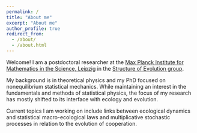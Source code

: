 ```yaml
---
permalink: /
title: "About me"
excerpt: "About me"
author_profile: true
redirect_from: 
  - /about/
  - /about.html
---
```


Welcome! I am a postdoctoral researcher at the [Max Planck Institute for Mathematics in the Science, Leipzig](https://www.mis.mpg.de/)
in the [Structure of Evolution group](https://www.smerlak.group/).

My background is in theoretical physics and my PhD focused on nonequilibrium statistical mechanics.
While maintaining an interest in the fundamentals and methods of statistical physics, 
the focus of my research has mostly shifted to its interface with ecology and evolution.

Current topics I am working on include links between ecological dynamics
and statistical macro-ecological laws and multiplicative stochastic processes in relation to the evolution of cooperation.
